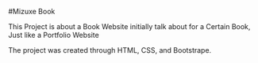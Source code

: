 #Mizuxe Book

This Project is about a Book Website initially talk about for a Certain Book, Just like a Portfolio Website

The project was created through HTML, CSS, and Bootstrape.
